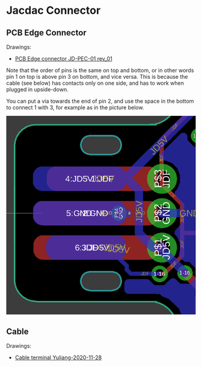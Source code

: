 # Jacdac Connector

## PCB Edge Connector

Drawings:

* [PCB Edge connector JD-PEC-01 rev_01](JACDAC_PCB_Edge_Connector_Drawing_JD-PEC-01_rev_01.pdf)

Note that the order of pins is the same on top and bottom, or in other words pin 1 on top is above pin 3 on bottom, and vice versa.
This is because the cable (see below) has contacts only on one side, and has to work when plugged in upside-down.

You can put a via towards the end of pin 2, and use the space in the bottom to connect 1 with 3, for example as in the picture below.

![Routing sample of Jacdac connector](routing-sample.png)

## Cable

Drawings:

* [Cable terminal Yuliang-2020-11-28](JACDAC-Connector-by-Yuliang-2020-11-28.pdf)
